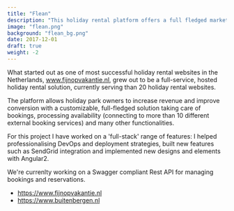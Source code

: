 ```yaml
---
title: "Flean"
description: "This holiday rental platform offers a full fledged marketing and booking management solution and currently hosts more than 20 customized websites."
image: "flean.png"
background: "flean_bg.png"
date: 2017-12-01
draft: true
weight: -2
---
```


What started out as one of most successful holiday rental websites in the Netherlands, <a href="https://www.fijnopvakantie.nl" target="_blank">www.fijnopvakantie.nl</a>, grew out to be a full-service, hosted holiday rental solution, currently serving than 20 holiday rental websites.

The platform allows holiday park owners to increase revenue and improve conversion with a customizable, full-fledged solution taking care of bookings, processing availability (connecting to more than 10 different external booking services) and many other functionalities.

For this project I have worked on a 'full-stack' range of features: I helped professionalising DevOps and deployment strategies, built new features such as SendGrid integration and implemented new designs and elements with Angular2.

We're currenlty working on a Swagger compliant Rest API for managing bookings and reservations.

- https://www.fijnopvakantie.nl
- https://www.buitenbergen.nl